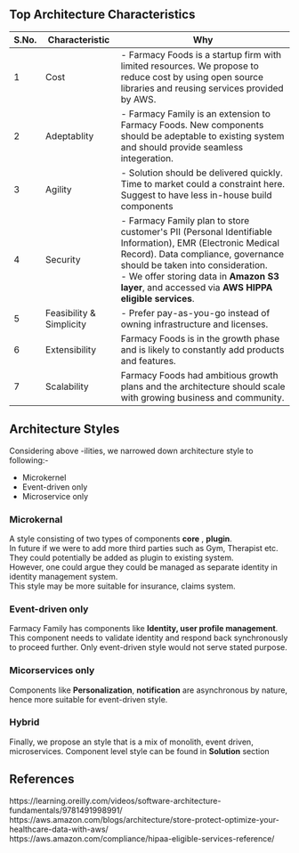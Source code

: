 <h2>Top Architecture Characteristics</h2>

S.No.|Characteristic|Why
-----|--------------|---
1|Cost| - Farmacy Foods is a startup firm with limited resources. We propose to reduce cost by using open source libraries and reusing services provided by AWS. 
2|Adeptablity| - Farmacy Family is an extension to Farmacy Foods. New components should be adeptable to existing system and should provide seamless integeration. 
3|Agility| - Solution should be delivered quickly. Time to market could a constraint here. Suggest to have less in-house build components 
4|Security| - Farmacy Family plan to store customer's PII (Personal Identifiable Information), EMR (Electronic Medical Record). Data compliance, governance should be taken into consideration. <br/>- We offer storing data in <strong>Amazon S3 layer</strong>, and accessed via <strong>AWS HIPPA eligible services</strong>. 
5|Feasibility & Simplicity| - Prefer pay-as-you-go instead of owning infrastructure and licenses.
6|Extensibility|Farmacy Foods is in the growth phase and is likely to constantly add products and features.
7|Scalability|Farmacy Foods had ambitious growth plans and the architecture should scale with growing business and community.


<h2>Architecture Styles</h2>

Considering above -ilities, we narrowed down architecture style to following:-
  * Microkernel
  * Event-driven only
  * Microservice only

<h3>Microkernal</h3>
  A style consisting of two types of components <strong>core</strong> , <strong>plugin</strong>. <br/> In future if we were to add more third parties such as Gym, Therapist etc. They could potentially be added as plugin to existing system. <br/> However, one could argue they could be managed as separate identity in identity management system.<br/> This style may be more suitable for insurance, claims system.

<h3>Event-driven only</h3>
  Farmacy Family has components like <strong>Identity, user profile management</strong>. This component needs to validate identity and respond back synchronously to proceed further. Only event-driven style would not serve stated purpose.

<h3>Micorservices only</h3>
  Components like <strong>Personalization</strong>, <strong>notification</strong> are asynchronous by nature, hence more suitable for event-driven style. 
  
<h3>Hybrid</h3>
 Finally, we propose an style that is a mix of monolith, event driven, microservices. Component level style can be found in <strong>Solution</strong> section
   
<h2>References</h2>
https://learning.oreilly.com/videos/software-architecture-fundamentals/9781491998991/ <br/> https://aws.amazon.com/blogs/architecture/store-protect-optimize-your-healthcare-data-with-aws/ <br/> https://aws.amazon.com/compliance/hipaa-eligible-services-reference/ 
